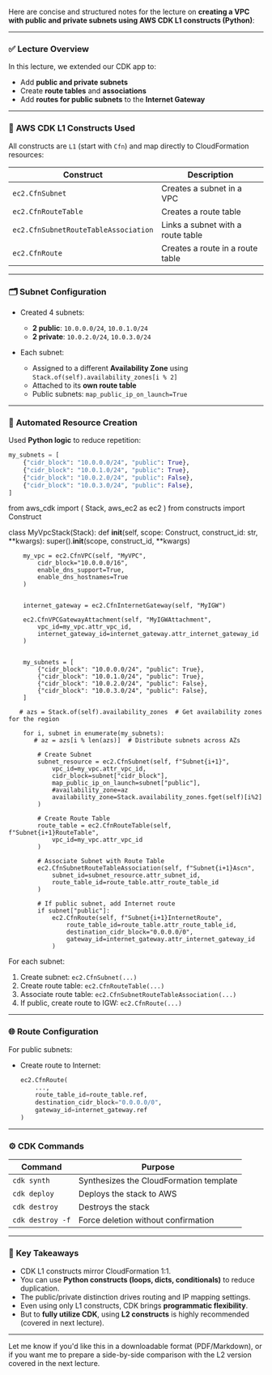 Here are concise and structured notes for the lecture on **creating a VPC with public and private subnets using AWS CDK L1 constructs (Python)**:

---

### ✅ **Lecture Overview**

In this lecture, we extended our CDK app to:

* Add **public and private subnets**
* Create **route tables** and **associations**
* Add **routes for public subnets** to the **Internet Gateway**

---

### 🧱 **AWS CDK L1 Constructs Used**

All constructs are `L1` (start with `Cfn`) and map directly to CloudFormation resources:

| Construct                            | Description                       |
| ------------------------------------ | --------------------------------- |
| `ec2.CfnSubnet`                      | Creates a subnet in a VPC         |
| `ec2.CfnRouteTable`                  | Creates a route table             |
| `ec2.CfnSubnetRouteTableAssociation` | Links a subnet with a route table |
| `ec2.CfnRoute`                       | Creates a route in a route table  |

---

### 🗂️ **Subnet Configuration**

* Created 4 subnets:

  * **2 public**: `10.0.0.0/24`, `10.0.1.0/24`
  * **2 private**: `10.0.2.0/24`, `10.0.3.0/24`
* Each subnet:

  * Assigned to a different **Availability Zone** using `Stack.of(self).availability_zones[i % 2]`
  * Attached to its **own route table**
  * Public subnets: `map_public_ip_on_launch=True`

---

### 🔄 **Automated Resource Creation**

Used **Python logic** to reduce repetition:

```python
my_subnets = [
    {"cidr_block": "10.0.0.0/24", "public": True},
    {"cidr_block": "10.0.1.0/24", "public": True},
    {"cidr_block": "10.0.2.0/24", "public": False},
    {"cidr_block": "10.0.3.0/24", "public": False},
]
```

from aws_cdk import (
    Stack,
    aws_ec2 as ec2
)
from constructs import Construct

class MyVpcStack(Stack):
    def __init__(self, scope: Construct, construct_id: str, **kwargs):
        super().__init__(scope, construct_id, **kwargs)

        my_vpc = ec2.CfnVPC(self, "MyVPC",
            cidr_block="10.0.0.0/16",
            enable_dns_support=True,
            enable_dns_hostnames=True
        )


        internet_gateway = ec2.CfnInternetGateway(self, "MyIGW")

        ec2.CfnVPCGatewayAttachment(self, "MyIGWAttachment",
            vpc_id=my_vpc.attr_vpc_id,
            internet_gateway_id=internet_gateway.attr_internet_gateway_id
        )

     
        my_subnets = [
            {"cidr_block": "10.0.0.0/24", "public": True},
            {"cidr_block": "10.0.1.0/24", "public": True},
            {"cidr_block": "10.0.2.0/24", "public": False},
            {"cidr_block": "10.0.3.0/24", "public": False},
        ]

       # azs = Stack.of(self).availability_zones  # Get availability zones for the region

        for i, subnet in enumerate(my_subnets):
           # az = azs[i % len(azs)]  # Distribute subnets across AZs

            # Create Subnet
            subnet_resource = ec2.CfnSubnet(self, f"Subnet{i+1}",
                vpc_id=my_vpc.attr_vpc_id,
                cidr_block=subnet["cidr_block"],
                map_public_ip_on_launch=subnet["public"],
                #availability_zone=az
                availability_zone=Stack.availability_zones.fget(self)[i%2]
            )

            # Create Route Table
            route_table = ec2.CfnRouteTable(self, f"Subnet{i+1}RouteTable",
                vpc_id=my_vpc.attr_vpc_id
            )

            # Associate Subnet with Route Table
            ec2.CfnSubnetRouteTableAssociation(self, f"Subnet{i+1}Ascn",
                subnet_id=subnet_resource.attr_subnet_id,
                route_table_id=route_table.attr_route_table_id
            )

            # If public subnet, add Internet route
            if subnet["public"]:
                ec2.CfnRoute(self, f"Subnet{i+1}InternetRoute",
                    route_table_id=route_table.attr_route_table_id,
                    destination_cidr_block="0.0.0.0/0",
                    gateway_id=internet_gateway.attr_internet_gateway_id
                )


For each subnet:

1. Create subnet: `ec2.CfnSubnet(...)`
2. Create route table: `ec2.CfnRouteTable(...)`
3. Associate route table: `ec2.CfnSubnetRouteTableAssociation(...)`
4. If public, create route to IGW: `ec2.CfnRoute(...)`

---

### 🌐 **Route Configuration**

For public subnets:

* Create route to Internet:

  ```python
  ec2.CfnRoute(
      ...,
      route_table_id=route_table.ref,
      destination_cidr_block="0.0.0.0/0",
      gateway_id=internet_gateway.ref
  )
  ```

---

### ⚙️ **CDK Commands**

| Command          | Purpose                                 |
| ---------------- | --------------------------------------- |
| `cdk synth`      | Synthesizes the CloudFormation template |
| `cdk deploy`     | Deploys the stack to AWS                |
| `cdk destroy`    | Destroys the stack                      |
| `cdk destroy -f` | Force deletion without confirmation     |

---

### 🧠 **Key Takeaways**

* CDK L1 constructs mirror CloudFormation 1:1.
* You can use **Python constructs (loops, dicts, conditionals)** to reduce duplication.
* The public/private distinction drives routing and IP mapping settings.
* Even using only L1 constructs, CDK brings **programmatic flexibility**.
* But to **fully utilize CDK**, using **L2 constructs** is highly recommended (covered in next lecture).

---

Let me know if you'd like this in a downloadable format (PDF/Markdown), or if you want me to prepare a side-by-side comparison with the L2 version covered in the next lecture.
